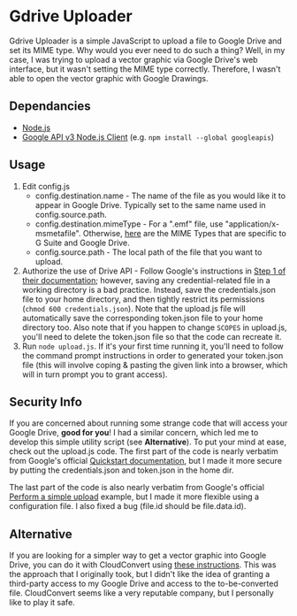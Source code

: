 # Gdrive Uploader
Gdrive Uploader is a simple JavaScript to upload a file to Google Drive and set its MIME type.  Why would you ever need to do such a thing?  Well, in my case, I was trying to upload a vector graphic via Google Drive's web interface, but it wasn't setting the MIME type correctly.  Therefore, I wasn't able to open the vector graphic with Google Drawings.
## Dependancies
* [Node.js](https://nodejs.org/en/download/)
* [Google API v3 Node.js Client](https://www.npmjs.com/package/googleapis) (e.g. `npm install --global googleapis`)
## Usage
1. Edit config.js
   * config.destination.name - The name of the file as you would like it to appear in Google Drive.  Typically set to the same name used in config.source.path.
   * config.destination.mimeType - For a ".emf" file, use "application/x-msmetafile".  Otherwise, [here](https://developers.google.com/drive/api/v3/mime-types) are the MIME Types that are specific to G Suite and Google Drive.
   * config.source.path - The local path of the file that you want to upload.
1. Authorize the use of Drive API - Follow Google's instructions in [Step 1 of their documentation](https://developers.google.com/drive/api/v3/quickstart/nodejs#step_1_turn_on_the); however, saving any credential-related file in a working directory is a bad practice.  Instead, save the credentials.json file to your home directory, and then tightly restrict its permissions (`chmod 600 credentials.json`).  Note that the upload.js file will automatically save the corresponding token.json file to your home directory too.  Also note that if you happen to change `SCOPES` in upload.js, you'll need to delete the token.json file so that the code can recreate it.
1. Run `node upload.js`.  If it's your first time running it, you'll need to follow the command prompt instructions in order to generated your token.json file (this will involve coping & pasting the given link into a browser, which will in turn prompt you to grant access).
## Security Info
If you are concerned about running some strange code that will access your Google Drive, **good for you**!  I had a similar concern, which led me to develop this simple utility script (see **Alternative**).  To put your mind at ease, check out the upload.js code.  The first part of the code is nearly verbatim from Google's official [Quickstart documentation](https://developers.google.com/drive/api/v3/quickstart/nodejs#step_3_set_up_the_sample), but I made it more secure by putting the credentials.json and token.json in the home dir.

The last part of the code is also nearly verbatim from Google's official [Perform a simple upload](https://developers.google.com/drive/api/v3/manage-uploads#simple) example, but I made it more flexible using a configuration file.  I also fixed a bug (file.id should be file.data.id).
## Alternative
If you are looking for a simpler way to get a vector graphic into Google Drive, you can do it with CloudConvert using [these instructions](https://graphicdesign.stackexchange.com/a/115861).  This was the approach that I originally took, but I didn't like the idea of granting a third-party access to my Google Drive and access to the to-be-converted file.  CloudConvert seems like a very reputable company, but I personally like to play it safe.
